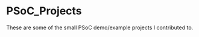 PSoC_Projects
=============
These are some of the small PSoC demo/example projects I contributed to.
